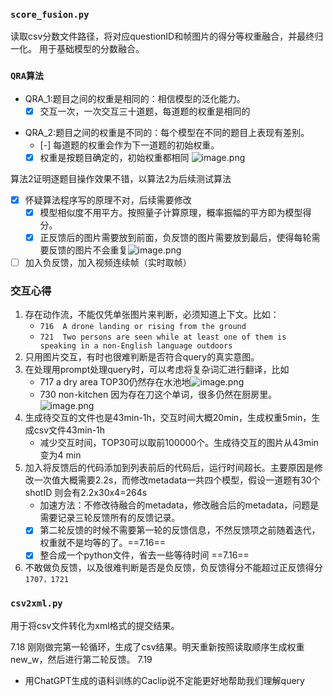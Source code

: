 ---
---

### `score_fusion.py`
读取csv分数文件路径，将对应questionID和帧图片的得分等权重融合，并最终归一化。
用于基础模型的分数融合。

### `QRA算法`
+ QRA_1:题目之间的权重是相同的：相信模型的泛化能力。
	- [x] 交互一次，一次交互三十道题，每道题的权重是相同的
- QRA_2:题目之间的权重是不同的：每个模型在不同的题目上表现有差别。
	- [-] 每道题的权重会作为下一道题的初始权重。
	- [x] 权重是按题目确定的，初始权重都相同
![image.png](https://cdn.jsdelivr.net/gh/Thomas333333/MyPostImage/Images/20230714172123.png)

算法2证明逐题目操作效果不错，以算法2为后续测试算法

- [x]  怀疑算法程序写的原理不对，后续需要修改
	- [x] 模型相似度不用平方。按照量子计算原理，概率振幅的平方即为模型得分。
	- [x] 正反馈后的图片需要放到前面，负反馈的图片需要放到最后，使得每轮需要反馈的图片不会重复![image.png](https://cdn.jsdelivr.net/gh/Thomas333333/MyPostImage/Images/20230714210903.png)

- [ ] 加入负反馈，加入视频连续帧（实时取帧）
### 交互心得
1. 存在动作流，不能仅凭单张图片来判断，必须知道上下文。比如：
	+ `716  A drone landing or rising from the ground`
	+ `721  Two persons are seen while at least one of them is speaking in a non-English language outdoors`
2. 只用图片交互，有时也很难判断是否符合query的真实意图。
3. 在处理用prompt处理query时，可以考虑将复杂词汇进行翻译，比如
	+ 717 a dry area  TOP30仍然存在水池地![image.png](https://cdn.jsdelivr.net/gh/Thomas333333/MyPostImage/Images/20230713122920.png)
	+ 730 non-kitchen  因为存在刀这个单词，很多仍然在厨房里。![image.png](https://cdn.jsdelivr.net/gh/Thomas333333/MyPostImage/Images/20230713123617.png)
4. 生成待交互的文件也是43min-1h，交互时间大概20min，生成权重5min，生成csv文件43min-1h
	+ 减少交互时间，TOP30可以取前100000个。生成待交互的图片从43min变为4 min
5. 加入将反馈后的代码添加到列表前后的代码后，运行时间超长。主要原因是修改一次值大概需要2.2s，而修改metadata一共四个模型，假设一道题有30个shotID 则会有2.2x30x4=264s 
	+ 加速方法：不修改待融合的metadata，修改融合后的metadata，问题是需要记录三轮反馈所有的反馈记录。
	- [x] 第二轮反馈的时候不需要第一轮的反馈信息，不然反馈项之前随着迭代，权重就不是均等的了。==7.16==
	- [x] 整合成一个python文件，省去一些等待时间 ==7.16==
6. 不敢做负反馈，以及很难判断是否是负反馈，负反馈得分不能超过正反馈得分`1707，1721`

### `csv2xml.py`
用于将csv文件转化为xml格式的提交结果。

7.18
刚刚做完第一轮循环，生成了csv结果。明天重新按照读取顺序生成权重new_w，然后进行第二轮反馈。
7.19
+ 用ChatGPT生成的语料训练的Caclip说不定能更好地帮助我们理解query